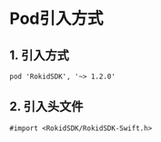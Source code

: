 # Pod引入方式

## 1. 引入方式

```
pod 'RokidSDK', '~> 1.2.0'
```

## 2. 引入头文件

```
#import <RokidSDK/RokidSDK-Swift.h>
```

